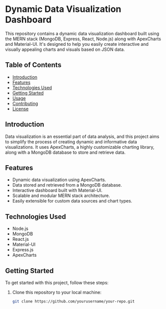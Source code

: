# Dynamic Data Visualization Dashboard

This repository contains a dynamic data visualization dashboard built using the MERN stack (MongoDB, Express, React, Node.js) along with ApexCharts and Material-UI. It's designed to help you easily create interactive and visually appealing charts and visuals based on JSON data.

## Table of Contents

- [Introduction](#introduction)
- [Features](#features)
- [Technologies Used](#technologies-used)
- [Getting Started](#getting-started)
- [Usage](#usage)
- [Contributing](#contributing)
- [License](#license)

## Introduction

Data visualization is an essential part of data analysis, and this project aims to simplify the process of creating dynamic and informative data visualizations. It uses ApexCharts, a highly customizable charting library, along with a MongoDB database to store and retrieve data.

## Features

- Dynamic data visualization using ApexCharts.
- Data stored and retrieved from a MongoDB database.
- Interactive dashboard built with Material-UI.
- Scalable and modular MERN stack architecture.
- Easily extensible for custom data sources and chart types.

## Technologies Used

- Node.js
- MongoDB
- React.js
- Material-UI
- Express.js
- ApexCharts

## Getting Started

To get started with this project, follow these steps:

1. Clone this repository to your local machine:

   ```bash
   git clone https://github.com/yourusername/your-repo.git
